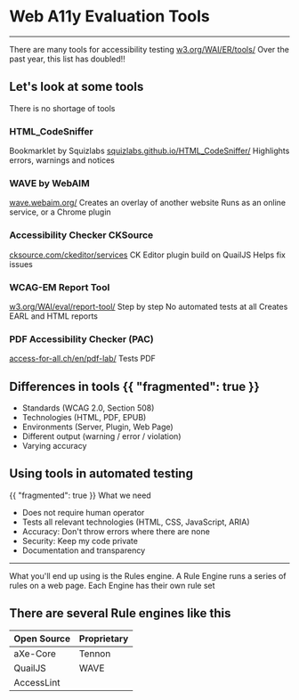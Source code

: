 # Web A11y Evaluation Tools

---
There are many tools for accessibility testing
[w3.org/WAI/ER/tools/](https://www.w3.org/WAI/ER/tools/)
Over the past year, this list has doubled!!

## Let's look at some tools
There is no shortage of tools

### HTML_CodeSniffer
Bookmarklet by Squizlabs
[squizlabs.github.io/HTML_CodeSniffer/](http://squizlabs.github.io/HTML_CodeSniffer/)
Highlights errors, warnings and notices

### WAVE by WebAIM
[wave.webaim.org/](http://wave.webaim.org/)
Creates an overlay of another website
Runs as an online service, or a Chrome plugin

### Accessibility Checker CKSource
[cksource.com/ckeditor/services](https://cksource.com/ckeditor/services#accessibility-checker)
CK Editor plugin build on QuailJS
Helps fix issues

### WCAG-EM Report Tool
[w3.org/WAI/eval/report-tool/](https://www.w3.org/WAI/eval/report-tool/)
Step by step
No automated tests at all
Creates EARL and HTML reports

### PDF Accessibility Checker (PAC)
[access-for-all.ch/en/pdf-lab/](http://www.access-for-all.ch/en/pdf-lab/pdf-accessibility-checker-pac.html)
Tests PDF

## Differences in tools {{ "fragmented": true }}
- Standards (WCAG 2.0, Section 508)
- Technologies (HTML, PDF, EPUB)
- Environments (Server, Plugin, Web Page)
- Different output (warning / error / violation)
- Varying accuracy


## Using tools in automated testing
{{ "fragmented": true }}
What we need
- Does not require human operator
- Tests all relevant technologies
	(HTML, CSS, JavaScript, ARIA)
- Accuracy: Don't throw errors where there are none
- Security: Keep my code private
- Documentation and transparency

---
What you'll end up using is the Rules engine.
A Rule Engine runs a series of rules on a web page.
Each Engine has their own rule set

## There are several Rule engines like this

| Open Source | Proprietary
|-------------|-------------
| aXe-Core    | Tennon
| QuailJS     | WAVE
| AccessLint  |

